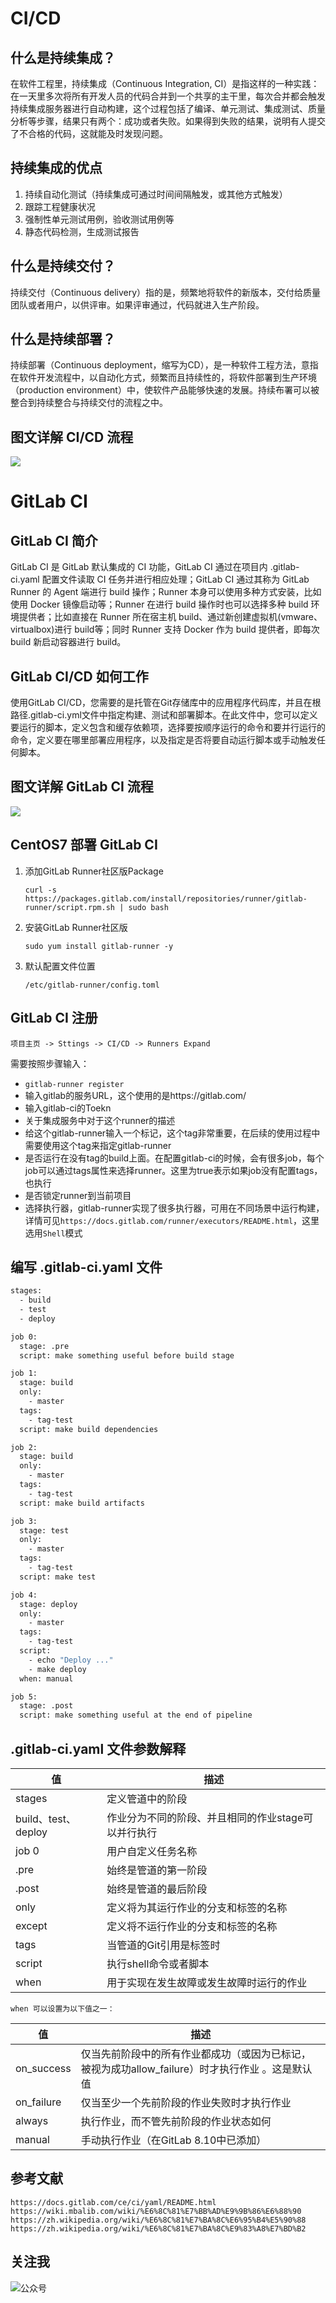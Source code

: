 # CI/CD
## 什么是持续集成？
在软件工程里，持续集成（Continuous Integration, CI）是指这样的一种实践：在一天里多次将所有开发人员的代码合并到一个共享的主干里，每次合并都会触发持续集成服务器进行自动构建，这个过程包括了编译、单元测试、集成测试、质量分析等步骤，结果只有两个：成功或者失败。如果得到失败的结果，说明有人提交了不合格的代码，这就能及时发现问题。

## 持续集成的优点
1. 持续自动化测试（持续集成可通过时间间隔触发，或其他方式触发）
2. 跟踪工程健康状况
3. 强制性单元测试用例，验收测试用例等
4. 静态代码检测，生成测试报告

## 什么是持续交付？
持续交付（Continuous delivery）指的是，频繁地将软件的新版本，交付给质量团队或者用户，以供评审。如果评审通过，代码就进入生产阶段。

## 什么是持续部署？
持续部署（Continuous deployment，缩写为CD），是一种软件工程方法，意指在软件开发流程中，以自动化方式，频繁而且持续性的，将软件部署到生产环境（production environment）中，使软件产品能够快速的发展。持续布署可以被整合到持续整合与持续交付的流程之中。

## 图文详解 CI/CD 流程
![](https://www.yp14.cn/img/ci-cd.jpeg)

# GitLab CI

## GitLab CI 简介
GitLab CI 是 GitLab 默认集成的 CI 功能，GitLab CI 通过在项目内 .gitlab-ci.yaml 配置文件读取 CI 任务并进行相应处理；GitLab CI 通过其称为 GitLab Runner 的 Agent 端进行 build 操作；Runner 本身可以使用多种方式安装，比如使用 Docker 镜像启动等；Runner 在进行 build 操作时也可以选择多种 build 环境提供者；比如直接在 Runner 所在宿主机 build、通过新创建虚拟机(vmware、virtualbox)进行 build等；同时 Runner 支持 Docker 作为 build 提供者，即每次 build 新启动容器进行 build。

## GitLab CI/CD 如何工作
使用GitLab CI/CD，您需要的是托管在Git存储库中的应用程序代码库，并且在根路径.gitlab-ci.yml文件中指定构建、测试和部署脚本。在此文件中，您可以定义要运行的脚本，定义包含和缓存依赖项，选择要按顺序运行的命令和要并行运行的命令，定义要在哪里部署应用程序，以及指定是否将要自动运行脚本或手动触发任何脚本。

## 图文详解 GitLab CI 流程
![](https://www.yp14.cn/img/gitlab-ci.jpg)

## CentOS7 部署 GitLab CI
1. 添加GitLab Runner社区版Package

    `curl -s https://packages.gitlab.com/install/repositories/runner/gitlab-runner/script.rpm.sh | sudo bash`

2. 安装GitLab Runner社区版

    `sudo yum install gitlab-runner -y`

3. 默认配置文件位置

    `/etc/gitlab-runner/config.toml`

## GitLab CI 注册
`项目主页 -> Sttings -> CI/CD -> Runners Expand`

需要按照步骤输入：

- `gitlab-runner register`
- 输入gitlab的服务URL，这个使用的是https://gitlab.com/
- 输入gitlab-ci的Toekn
- 关于集成服务中对于这个runner的描述
- 给这个gitlab-runner输入一个标记，这个tag非常重要，在后续的使用过程中需要使用这个tag来指定gitlab-runner
- 是否运行在没有tag的build上面。在配置gitlab-ci的时候，会有很多job，每个job可以通过tags属性来选择runner。这里为true表示如果job没有配置tags，也执行
- 是否锁定runner到当前项目
- 选择执行器，gitlab-runner实现了很多执行器，可用在不同场景中运行构建，详情可见`https://docs.gitlab.com/runner/executors/README.html`，这里选用`Shell`模式

## 编写 .gitlab-ci.yaml 文件
```bash
stages:
  - build
  - test
  - deploy

job 0:
  stage: .pre
  script: make something useful before build stage

job 1:
  stage: build
  only: 
    - master
  tags:
    - tag-test
  script: make build dependencies

job 2:
  stage: build
  only: 
    - master
  tags:
    - tag-test
  script: make build artifacts

job 3:
  stage: test
  only: 
    - master
  tags:
    - tag-test
  script: make test

job 4:
  stage: deploy
  only: 
    - master
  tags:
    - tag-test
  script:
    - echo "Deploy ..."
    - make deploy
  when: manual

job 5:
  stage: .post
  script: make something useful at the end of pipeline
```

## .gitlab-ci.yaml 文件参数解释
值 | 描述
---|---
stages | 定义管道中的阶段
build、test、deploy | 作业分为不同的阶段、并且相同的作业stage可以并行执行
job 0 | 用户自定义任务名称 
.pre | 始终是管道的第一阶段
.post | 始终是管道的最后阶段
only | 定义将为其运行作业的分支和标签的名称
except | 定义将不运行作业的分支和标签的名称
tags | 当管道的Git引用是标签时
script | 执行shell命令或者脚本
when | 用于实现在发生故障或发生故障时运行的作业

`when 可以设置为以下值之一：`

值 | 描述
---|---
on_success | 仅当先前阶段中的所有作业都成功（或因为已标记，被视为成功allow_failure）时才执行作业 。这是默认值
on_failure | 仅当至少一个先前阶段的作业失败时才执行作业
always | 执行作业，而不管先前阶段的作业状态如何
manual | 手动执行作业（在GitLab 8.10中已添加）

## 参考文献
`https://docs.gitlab.com/ce/ci/yaml/README.html`
`https://wiki.mbalib.com/wiki/%E6%8C%81%E7%BB%AD%E9%9B%86%E6%88%90`
`https://zh.wikipedia.org/wiki/%E6%8C%81%E7%BA%8C%E6%95%B4%E5%90%88`
`https://zh.wikipedia.org/wiki/%E6%8C%81%E7%BA%8C%E9%83%A8%E7%BD%B2`

## 关注我
![公众号](https://www.yp14.cn/img/gzh.jpeg)